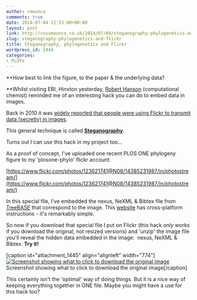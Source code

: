 ```yaml
---
author: rmounce
comments: true
date: 2014-07-04 12:53:00+00:00
layout: post
link: http://rossmounce.co.uk/2014/07/04/steganography-phylogenetics-and-flickr/
slug: steganography-phylogenetics-and-flickr
title: Steganography, phylogenetics and Flickr
wordpress_id: 1444
categories:
- PLUTo
---
```


**How best to link the figure, to the paper & the underlying data?

**Whilst visiting EBI, Hinxton yesterday, [Robert Hanson](http://www.stolaf.edu/people/hansonr/) (computational chemist) reminded me of an interesting hack you can do to embed data in images.

Back in 2010 it was [widely reported that people were using Flickr to transmit data (secretly) in images](http://www.newscientist.com/article/dn19284-hiding-files-in-flickr-pics-will-fool-web-censors.html).

This general technique is called **[Steganography](http://en.wikipedia.org/wiki/Steganography).**

Turns out I can use this hack in my project too...

As a proof of concept, I've uploaded one recent PLOS ONE phylogeny figure to my 'plosone-phylo' flickr account:

[https://www.flickr.com/photos/123621741@N08/14385231987/in/photostream/](https://www.flickr.com/photos/123621741@N08/14385231987/in/photostream/)

In this special file, I've embedded the nexus, NeXML & Bibtex file from [TreeBASE](http://treebase.org/treebase-web/search/study/summary.html?id=15461) that correspond to the image. This [website](http://wiki.linuxquestions.org/wiki/Embed_a_zip_file_into_an_image) has cross-platform instructions - it's remarkably simple.

So now if you download that special file I put on Flickr (this hack _only_ works if you download the original, not resized versions) and 'unzip' the image file you'll reveal the hidden data embedded in the image:  nexus, NeXML & Bibtex. 
**Try it!**

[caption id="attachment_1445" align="alignleft" width="774"][![Screenshot showing what to click to download the original image](http://rossmounce.co.uk/wp-content/uploads/2014/07/2014-07-04-134429_794x890_scrot.png)](http://rossmounce.co.uk/wp-content/uploads/2014/07/2014-07-04-134429_794x890_scrot.png) Screenshot showing what to click to download the original image[/caption]



This certainly isn't the 'optimal' way of doing things. But it is a nice way of keeping everything together in ONE file. Maybe you might have a use for this hack too?
